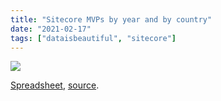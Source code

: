 ```yaml
---
title: "Sitecore MVPs by year and by country"
date: "2021-02-17"
tags: ["dataisbeautiful", "sitecore"]
---
```


<img src="sitecore-mvp.png" class="img-fluid" />

[Spreadsheet](https://docs.google.com/spreadsheets/d/1x4aZEHUEtekhreZOPvrgrADkvF0JdRp41nsdhiPU9rk/edit?usp=sharing), [source](https://mvp.sitecore.com).
